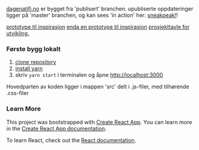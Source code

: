 [dagenatifi.no](https://www.dagenatifi.no/) er bygget fra 'publisert' branchen.
upubliserte oppdateringer ligger på 'master' branchen, og kan sees 'in action' her: [sneakpeak!](https://devdagenatifi.netlify.app/)! 

[prototype til inspirasjon](https://xd.adobe.com/view/0043ce06-0b46-49be-4d1c-76fd48e51043-7672/) 
[enda en prototype til inspirasjon](https://www.figma.com/file/UHpiayzTpDkdT22tiIwCJk/digitalstand?node-id=0%3A1) 
[prosjekttavle for utvikling.](https://github.com/orgs/ifi-dagen/projects/1)

### Første bygg lokalt
1. [clone repository](https://help.github.com/en/github/creating-cloning-and-archiving-repositories/cloning-a-repository)
2. [install yarn](https://classic.yarnpkg.com/en/docs/install/#windows-stable)
3. skriv `yarn start` i terminalen og åpne [http://localhost:3000](http://localhost:3000)

Hovedparten av koden ligger i mappen 'src' delt i .js-filer, med tilhørende .css-filer


### Learn More
This project was bootstrapped with [Create React App](https://github.com/facebook/create-react-app).
You can learn more in the [Create React App documentation](https://facebook.github.io/create-react-app/docs/getting-started).

To learn React, check out the [React documentation](https://reactjs.org/).
